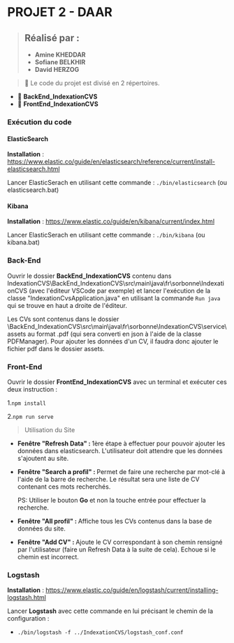 # PROJET 2 - DAAR
>  ## Réalisé par :
> * <b>Amine KHEDDAR</b> 
> * <b>Sofiane BELKHIR</b>
> * <b>David HERZOG</b>



> 🚀 Le code du projet est divisé en 2 répertoires.
* 📁 <b>BackEnd_IndexationCVS</b> 
* 📁 <b>FrontEnd_IndexationCVS</b>
 

### Exécution du code
#### ElasticSearch
<b>Installation</b> : https://www.elastic.co/guide/en/elasticsearch/reference/current/install-elasticsearch.html

Lancer ElasticSerach en utilisant cette commande :  `./bin/elasticsearch` (ou elasticsearch.bat)

#### Kibana 
<b>Installation</b> : https://www.elastic.co/guide/en/kibana/current/index.html

Lancer ElasticSerach en utilisant cette commande :  `./bin/kibana` (ou kibana.bat)

### Back-End
Ouvrir le dossier <b>BackEnd_IndexationCVS</b> contenu dans IndexationCVS\BackEnd_IndexationCVS\src\main\java\fr\sorbonne\IndexationCVS (avec l'éditeur VSCode par exemple) et lancer l'exécution de la classe "IndexationCvsApplication.java" en utilisant la commande `Run java` qui se trouve en haut a droite de l'éditeur.

Les CVs sont contenus dans le dossier \BackEnd_IndexationCVS\src\main\java\fr\sorbonne\IndexationCVS\service\assets au format .pdf (qui sera converti en json à l'aide de la classe PDFManager).
Pour ajouter les données d'un CV, il faudra donc ajouter le fichier pdf dans le dossier assets.

### Front-End
Ouvrir le dossier <b>FrontEnd_IndexationCVS</b> avec un terminal et exécuter ces deux instruction : 

1.`npm install`

2.`npm run serve`

> Utilisation du Site 

* <b>Fenêtre "Refresh Data" : </b>
    1ère étape à effectuer pour pouvoir ajouter les données dans elasticsearch. L'utilisateur doit attendre que les données s'ajoutent au site.

* <b>Fenêtre "Search a profil" : </b>
    Permet de faire une recherche par mot-clé à l'aide de la barre de recherche. Le résultat sera une liste de CV contenant ces mots recherchés.

    PS: Utiliser le bouton <b>Go</b> et non la touche entrée pour effectuer la recherche.

* <b>Fenêtre "All profil" : </b>
    Affiche tous les CVs contenus dans la base de données du site.

* <b>Fenêtre "Add CV" : </b>
    Ajoute le CV correspondant à son chemin rensigné par l'utilisateur (faire un Refresh Data à la suite de cela). Echoue si le chemin est incorrect.

### Logstash

<b>Installation</b> : https://www.elastic.co/guide/en/logstash/current/installing-logstash.html

Lancer __Logstash__ avec cette commande en lui précisant le chemin de la configuration : 
* `./bin/logstash -f ../IndexationCVS/logstash_conf.conf`
